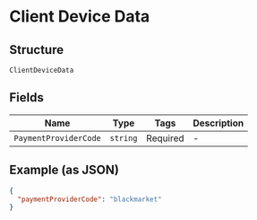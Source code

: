 
# Client Device Data

## Structure

`ClientDeviceData`

## Fields

| Name | Type | Tags | Description |
|  --- | --- | --- | --- |
| `PaymentProviderCode` | `string` | Required | - |

## Example (as JSON)

```json
{
  "paymentProviderCode": "blackmarket"
}
```

